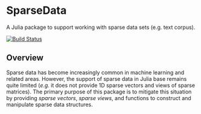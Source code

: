 # SparseData

A Julia package to support working with sparse data sets (e.g. text corpus).

[![Build Status](https://travis-ci.org/lindahua/SparseData.jl.svg?branch=master)](https://travis-ci.org/lindahua/SparseData.jl)

## Overview

Sparse data has become increasingly common in machine learning and related areas. However, the support of sparse data in Julia base remains quite limited (*e.g.* it does not provide 1D sparse vectors and views of sparse matrices). The primary purpose of this package is to mitigate this situation by providing *sparse vectors*, *sparse views*, and functions to construct and manipulate sparse data structures.

